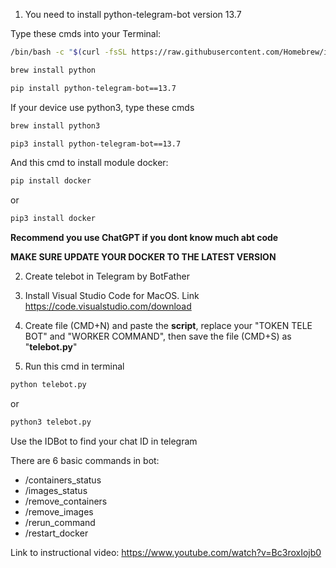1. You need to install python-telegram-bot version 13.7

Type these cmds into your Terminal:
```bash
/bin/bash -c "$(curl -fsSL https://raw.githubusercontent.com/Homebrew/install/HEAD/install.sh)"
```
```bash
brew install python
```
```bash
pip install python-telegram-bot==13.7
```
If your device use python3, type these cmds
```bash
brew install python3
```
```bash
pip3 install python-telegram-bot==13.7
```
And this cmd to install module docker:
```bash
pip install docker
```
or
```bash
pip3 install docker
```
**Recommend you use ChatGPT if you dont know much abt code**

**MAKE SURE UPDATE YOUR DOCKER TO THE LATEST VERSION**

2. Create telebot in Telegram by BotFather

3. Install Visual Studio Code for MacOS. Link https://code.visualstudio.com/download

4. Create file (CMD+N) and paste the **script**, replace your "TOKEN TELE BOT" and "WORKER COMMAND", then save the file (CMD+S) as "**telebot.py**"

5. Run this cmd in terminal
```bash
python telebot.py
```
or
```bash
python3 telebot.py
```
Use the IDBot to find your chat ID in telegram

There are 6 basic commands in bot:
- /containers_status
- /images_status
- /remove_containers
- /remove_images
- /rerun_command
- /restart_docker

Link to instructional video: https://www.youtube.com/watch?v=Bc3roxIojb0
